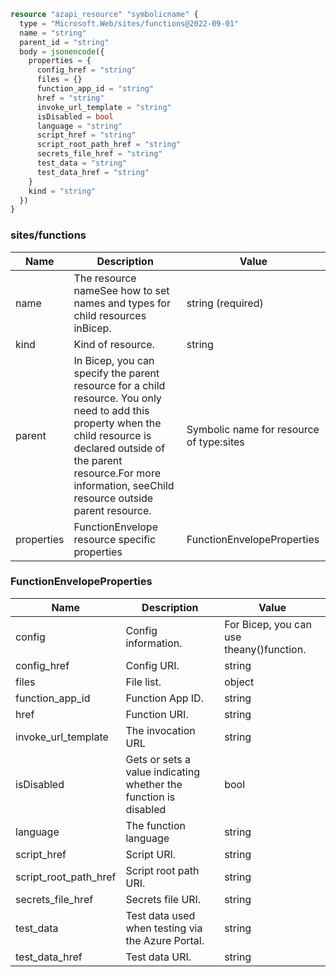 ```terraform
resource "azapi_resource" "symbolicname" {
  type = "Microsoft.Web/sites/functions@2022-09-01"
  name = "string"
  parent_id = "string"
  body = jsonencode({
    properties = {
      config_href = "string"
      files = {}
      function_app_id = "string"
      href = "string"
      invoke_url_template = "string"
      isDisabled = bool
      language = "string"
      script_href = "string"
      script_root_path_href = "string"
      secrets_file_href = "string"
      test_data = "string"
      test_data_href = "string"
    }
    kind = "string"
  })
}

```

### sites/functions

| Name | Description | Value |
|-|-|-|
| name | The resource nameSee how to set names and types for child resources inBicep. | string (required) |
| kind | Kind of resource. | string |
| parent | In Bicep, you can specify the parent resource for a child resource. You only need to add this property when the child resource is declared outside of the parent resource.For more information, seeChild resource outside parent resource. | Symbolic name for resource of type:sites |
| properties | FunctionEnvelope resource specific properties | FunctionEnvelopeProperties |


### FunctionEnvelopeProperties

| Name | Description | Value |
|-|-|-|
| config | Config information. | For Bicep, you can use theany()function. |
| config_href | Config URI. | string |
| files | File list. | object |
| function_app_id | Function App ID. | string |
| href | Function URI. | string |
| invoke_url_template | The invocation URL | string |
| isDisabled | Gets or sets a value indicating whether the function is disabled | bool |
| language | The function language | string |
| script_href | Script URI. | string |
| script_root_path_href | Script root path URI. | string |
| secrets_file_href | Secrets file URI. | string |
| test_data | Test data used when testing via the Azure Portal. | string |
| test_data_href | Test data URI. | string |


